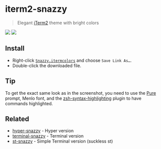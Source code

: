 # iterm2-snazzy

> Elegant [iTerm2](https://www.iterm2.com) theme with bright colors

![](screenshot.png)
![](screenshot2.png)

## Install

- Right-click [`Snazzy.itermcolors`](https://github.com/sindresorhus/iterm2-snazzy/raw/main/Snazzy.itermcolors) and choose `Save Link As…`.
- Double-click the downloaded file.

## Tip

To get the exact same look as in the screenshot, you need to use the [Pure](https://github.com/sindresorhus/pure) prompt, Menlo font, and the [zsh-syntax-highlighting](https://github.com/zsh-users/zsh-syntax-highlighting) plugin to have commands highlighted.

## Related

- [hyper-snazzy](https://github.com/sindresorhus/hyper-snazzy) - Hyper version
- [terminal-snazzy](https://github.com/sindresorhus/terminal-snazzy) - Terminal version
- [st-snazzy](https://github.com/Dko1905/st-snazzy) - Simple Terminal version (suckless st)
